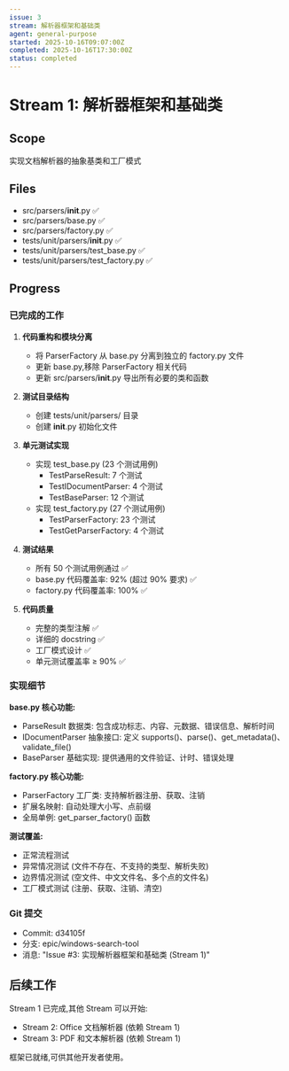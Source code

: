 ```yaml
---
issue: 3
stream: 解析器框架和基础类
agent: general-purpose
started: 2025-10-16T09:07:00Z
completed: 2025-10-16T17:30:00Z
status: completed
---
```


# Stream 1: 解析器框架和基础类

## Scope
实现文档解析器的抽象基类和工厂模式

## Files
- src/parsers/__init__.py ✅
- src/parsers/base.py ✅
- src/parsers/factory.py ✅
- tests/unit/parsers/__init__.py ✅
- tests/unit/parsers/test_base.py ✅
- tests/unit/parsers/test_factory.py ✅

## Progress

### 已完成的工作

1. **代码重构和模块分离**
   - 将 ParserFactory 从 base.py 分离到独立的 factory.py 文件
   - 更新 base.py,移除 ParserFactory 相关代码
   - 更新 src/parsers/__init__.py 导出所有必要的类和函数

2. **测试目录结构**
   - 创建 tests/unit/parsers/ 目录
   - 创建 __init__.py 初始化文件

3. **单元测试实现**
   - 实现 test_base.py (23 个测试用例)
     - TestParseResult: 7 个测试
     - TestIDocumentParser: 4 个测试
     - TestBaseParser: 12 个测试
   - 实现 test_factory.py (27 个测试用例)
     - TestParserFactory: 23 个测试
     - TestGetParserFactory: 4 个测试

4. **测试结果**
   - 所有 50 个测试用例通过 ✅
   - base.py 代码覆盖率: 92% (超过 90% 要求) ✅
   - factory.py 代码覆盖率: 100% ✅

5. **代码质量**
   - 完整的类型注解 ✅
   - 详细的 docstring ✅
   - 工厂模式设计 ✅
   - 单元测试覆盖率 ≥ 90% ✅

### 实现细节

**base.py 核心功能:**
- ParseResult 数据类: 包含成功标志、内容、元数据、错误信息、解析时间
- IDocumentParser 抽象接口: 定义 supports()、parse()、get_metadata()、validate_file()
- BaseParser 基础实现: 提供通用的文件验证、计时、错误处理

**factory.py 核心功能:**
- ParserFactory 工厂类: 支持解析器注册、获取、注销
- 扩展名映射: 自动处理大小写、点前缀
- 全局单例: get_parser_factory() 函数

**测试覆盖:**
- 正常流程测试
- 异常情况测试 (文件不存在、不支持的类型、解析失败)
- 边界情况测试 (空文件、中文文件名、多个点的文件名)
- 工厂模式测试 (注册、获取、注销、清空)

### Git 提交
- Commit: d34105f
- 分支: epic/windows-search-tool
- 消息: "Issue #3: 实现解析器框架和基础类 (Stream 1)"

## 后续工作

Stream 1 已完成,其他 Stream 可以开始:
- Stream 2: Office 文档解析器 (依赖 Stream 1)
- Stream 3: PDF 和文本解析器 (依赖 Stream 1)

框架已就绪,可供其他开发者使用。
